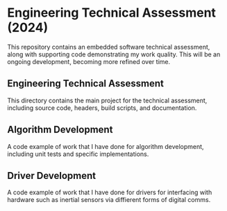 # Engineering Technical Assessment (2024)

This repository contains an embedded software technical assessment, 
along with supporting code demonstrating my work quality. This will be an ongoing development,
becoming more refined over time.

## Engineering Technical Assessment 
This directory contains the main project for the technical assessment, including source code, headers,
build scripts, and documentation.

## Algorithm Development 
A code example of work that I have done for algorithm development, including unit tests and specific implementations.

## Driver Development 
A code example of work that I have done for drivers for interfacing with hardware such as inertial sensors via diffierent forms of digital comms. 
